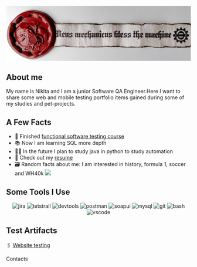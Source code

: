 ![Header](https://github.com/NGavr/ngavr/blob/main/assets/Header.png)
## About me
 My name is Nikita and I am a junior Software QA Engineer.Here I want to share some web and mobile testing portfolio items gained during some of my studies and pet-projects.

## A Few Facts
- :love_you_gesture: Finished [functional software testing course](https://drive.google.com/file/d/1pfGfguooWFzjjskbHDjT93p-SB6wEo0z/view?usp=sharing) 
- :books: Now I am learning SQL more depth
- :man_technologist: In the future I plan to study java in python to study automation
- :page_facing_up: Check out my [resume](https://docs.google.com/document/d/1pqVNP-J43it42avPTQEt9ixMVNcnWWHa/edit?usp=sharing&ouid=107111169204240524491&rtpof=true&sd=true)
- :card_file_box: Random facts about me: I am interested in history, formula 1, soccer and WH40k ![][def]

## Some Tools I Use
<p align="center">
<img src="https://cdn.jsdelivr.net/gh/devicons/devicon/icons/jira/jira-original.svg" title="jira" alt="jira" width="40" height="40"/>
<img src="https://codahosted.io/packs/21236/unversioned/assets/LOGO/ba1091c59bab89cd2fd0f289622731fe16113d7b00905abe64759c313a4b73b76c1b0426076ed76cb74752234c734131df46992d5b8b48fc13e264240e4f7119f736cfeb64df36ded54b5cbf6198b9cadedf18dd0cac5c7dbcd16e6336c29363cd1292ba" title="testrail" alt="tetstrail" width="40" height="40"/>
<img src="https://d33wubrfki0l68.cloudfront.net/38b5c953a4667366685d55db55d057c86db1fc54/a0fdc/static/acae6b24d940347661ca901ea07f47c1/chrome-dev-logo-icon.png" title="devtools" alt="devtools" width="40" height="40"/>
<img src="https://www.svgrepo.com/show/354202/postman-icon.svg" title="postman" alt="postman" width="40" height="40"/>
<img src="https://encrypted-tbn0.gstatic.com/images?q=tbn:ANd9GcTDLj-17hLuPse4K5lo4VLNFRn89rjLSB-KKIZMdNjB0Q&s" title="soapui" alt="soapui" width="40" height="40"/>
<img src="https://cdn.jsdelivr.net/gh/devicons/devicon/icons/mysql/mysql-original.svg" title="mysql" alt="mysql" width="40" height="40"/>
<img src="https://cdn.jsdelivr.net/gh/devicons/devicon/icons/git/git-original.svg" title="git" alt="git" width="40" height="40"/>
<img src="https://upload.wikimedia.org/wikipedia/commons/thumb/4/4b/Bash_Logo_Colored.svg/1024px-Bash_Logo_Colored.svg.png?20180723054350" title="bash" alt="bash" width="40" height="40"/>
<img src="https://cdn.jsdelivr.net/gh/devicons/devicon/icons/vscode/vscode-original.svg" title="vscode" alt="vscode" width="40" height="40"/>
</p>

## Test Artifacts

<ls> :paperclips: [Website testing](https://github.com/NGavr/website-testing.git)

Contacts


[def]: https://github.com/NGavr/ngavr/blob/main/assets/space-marine-2-warhammer-40k.gif